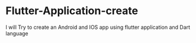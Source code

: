 # Flutter-Application-create
I will Try to create an Android and IOS app using flutter application and Dart language
